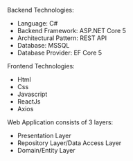 Backend Technologies:
- Language: C#
- Backend Framework: ASP.NET Core 5
- Architectural Pattern: REST API
- Database: MSSQL
- Database Provider: EF Core 5


Frontend Technologies:
- Html
- Css
- Javascript
- ReactJs
- Axios



Web Application consists of 3 layers:
- Presentation Layer
- Repository Layer/Data Access Layer
- Domain/Entity Layer
